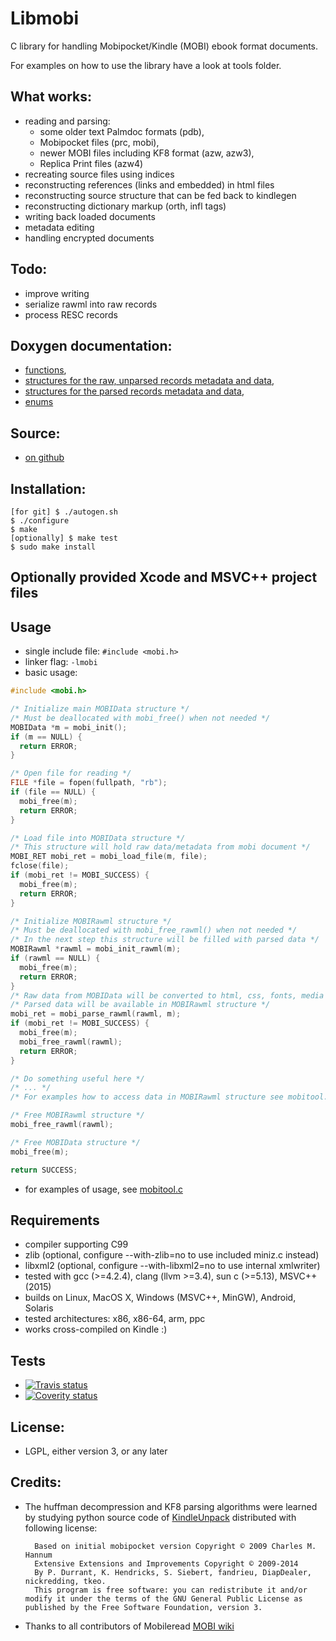 # Libmobi

C library for handling Mobipocket/Kindle (MOBI) ebook format documents.

For examples on how to use the library have a look at tools folder.

## What works:
- reading and parsing: 
  - some older text Palmdoc formats (pdb), 
  - Mobipocket files (prc, mobi), 
  - newer MOBI files including KF8 format (azw, azw3),
  - Replica Print files (azw4)
- recreating source files using indices
- reconstructing references (links and embedded) in html files
- reconstructing source structure that can be fed back to kindlegen
- reconstructing dictionary markup (orth, infl tags)
- writing back loaded documents
- metadata editing
- handling encrypted documents

## Todo:
- improve writing
- serialize rawml into raw records
- process RESC records

## Doxygen documentation:
- [functions](http://www.fabiszewski.net/libmobi/group__mobi__export.html),
- [structures for the raw, unparsed records metadata and data](http://www.fabiszewski.net/libmobi/group__raw__structs.html),
- [structures for the parsed records metadata and data](http://www.fabiszewski.net/libmobi/group__parsed__structs.html),
- [enums](http://www.fabiszewski.net/libmobi/group__mobi__enums.html)

## Source:
- [on github](https://github.com/bfabiszewski/libmobi/)

## Installation:

    [for git] $ ./autogen.sh
    $ ./configure
    $ make
    [optionally] $ make test
    $ sudo make install

## Optionally provided Xcode and MSVC++ project files

## Usage
- single include file: `#include <mobi.h>`
- linker flag: `-lmobi`
- basic usage:
```c
#include <mobi.h>

/* Initialize main MOBIData structure */
/* Must be deallocated with mobi_free() when not needed */
MOBIData *m = mobi_init();
if (m == NULL) { 
  return ERROR; 
}

/* Open file for reading */
FILE *file = fopen(fullpath, "rb");
if (file == NULL) {
  mobi_free(m);
  return ERROR;
}

/* Load file into MOBIData structure */
/* This structure will hold raw data/metadata from mobi document */
MOBI_RET mobi_ret = mobi_load_file(m, file);
fclose(file);
if (mobi_ret != MOBI_SUCCESS) { 
  mobi_free(m);
  return ERROR;
}

/* Initialize MOBIRawml structure */
/* Must be deallocated with mobi_free_rawml() when not needed */
/* In the next step this structure will be filled with parsed data */
MOBIRawml *rawml = mobi_init_rawml(m);
if (rawml == NULL) {
  mobi_free(m);
  return ERROR;
}
/* Raw data from MOBIData will be converted to html, css, fonts, media resources */
/* Parsed data will be available in MOBIRawml structure */
mobi_ret = mobi_parse_rawml(rawml, m);
if (mobi_ret != MOBI_SUCCESS) {
  mobi_free(m);
  mobi_free_rawml(rawml);
  return ERROR;
}

/* Do something useful here */
/* ... */
/* For examples how to access data in MOBIRawml structure see mobitool.c */

/* Free MOBIRawml structure */
mobi_free_rawml(rawml);

/* Free MOBIData structure */
mobi_free(m);

return SUCCESS;
```
- for examples of usage, see [mobitool.c](https://github.com/bfabiszewski/libmobi/tree/public/tools)


## Requirements
- compiler supporting C99
- zlib (optional, configure --with-zlib=no to use included miniz.c instead)
- libxml2 (optional, configure --with-libxml2=no to use internal xmlwriter)
- tested with gcc (>=4.2.4), clang (llvm >=3.4), sun c (>=5.13), MSVC++ (2015)
- builds on Linux, MacOS X, Windows (MSVC++, MinGW), Android, Solaris
- tested architectures: x86, x86-64, arm, ppc
- works cross-compiled on Kindle :)

## Tests
- [![Travis status](https://travis-ci.org/bfabiszewski/libmobi.svg?branch=public)](https://travis-ci.org/bfabiszewski/libmobi)
- [![Coverity status](https://scan.coverity.com/projects/3521/badge.svg)](https://scan.coverity.com/projects/3521)

## License:
- LGPL, either version 3, or any later

## Credits:
- The huffman decompression and KF8 parsing algorithms were learned by studying python source code of [KindleUnpack](http://wiki.mobileread.com/wiki/KindleUnpack) distributed with following license:

        Based on initial mobipocket version Copyright © 2009 Charles M. Hannum 
        Extensive Extensions and Improvements Copyright © 2009-2014 
        By P. Durrant, K. Hendricks, S. Siebert, fandrieu, DiapDealer, nickredding, tkeo.
        This program is free software: you can redistribute it and/or modify it under the terms of the GNU General Public License as published by the Free Software Foundation, version 3.
    
- Thanks to all contributors of Mobileread [MOBI wiki](http://wiki.mobileread.com/wiki/MOBI)
